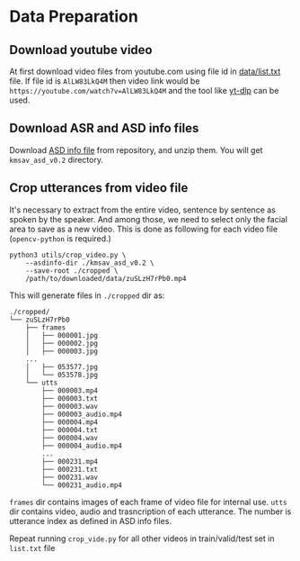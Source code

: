 # Data Preparation

## Download youtube video
At first download video files from youtube.com using file id in
[data/list.txt](data/list.txt) file. If file id is `AlLW83LkQ4M` then video
link would be `https://youtube.com/watch?v=AlLW83LkQ4M` and the tool like
[yt-dlp](https://github.com/yt-dlp/yt-dlp) can be used.


## Download ASR and ASD info files
Download [ASD info file](https://github.com/etri/kmsav/releases/download/v0.2.0/kmsav_asd_v0.2.zip)
from repository, and unzip them. You will get `kmsav_asd_v0.2` directory.

## Crop utterances from video file
It's necessary to extract from the entire video, sentence by sentence as spoken
by the speaker. And among those, we need to select only the facial area to save
as a new video. This is done as following for each video file (`opencv-python`
is required.)

    python3 utils/crop_video.py \
        --asdinfo-dir ./kmsav_asd_v0.2 \
        --save-root ./cropped \
        /path/to/downloaded/data/zuSLzH7rPb0.mp4

This will generate files in `./cropped` dir as:

    ./cropped/
    └── zuSLzH7rPb0
        ├── frames
        │   ├── 000001.jpg
        │   ├── 000002.jpg
        │   ├── 000003.jpg
        ...
        │   ├── 053577.jpg
        │   └── 053578.jpg
        └── utts
            ├── 000003.mp4
            ├── 000003.txt
            ├── 000003.wav
            ├── 000003_audio.mp4
            ├── 000004.mp4
            ├── 000004.txt
            ├── 000004.wav
            ├── 000004_audio.mp4
            ...
            ├── 000231.mp4
            ├── 000231.txt
            ├── 000231.wav
            └── 000231_audio.mp4

`frames` dir contains images of each frame of video file for internal use.
`utts` dir contains video, audio and trasncription of each utterance. The
number is utterance index as defined in ASD info files.

Repeat running `crop_vide.py` for all other videos in train/valid/test set in `list.txt` file
